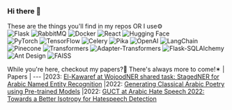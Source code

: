 ### Hi there 👋
These are the things you'll find in my repos OR I use⚙️\
![Flask](https://img.shields.io/badge/Flask-2.0-black)
![RabbitMQ](https://img.shields.io/badge/RabbitMQ-Message%20Queue-orange)
![Docker](https://img.shields.io/badge/Docker-2496ED?logo=docker&logoColor=white&style=for-the-badge)
![React](https://img.shields.io/badge/React-61DAFB?logo=react&logoColor=black&style=for-the-badge)
![Hugging Face](https://img.shields.io/badge/HuggingFace-FFD700?logo=huggingface&logoColor=black&style=for-the-badge)\
![PyTorch](https://img.shields.io/badge/PyTorch-EE4C2C?logo=pytorch&logoColor=white&style=for-the-badge)
![TensorFlow](https://img.shields.io/badge/TensorFlow-FF6F00?logo=tensorflow&logoColor=white&style=for-the-badge)
![Celery](https://img.shields.io/badge/Celery-37814A?logo=celery&logoColor=white&style=for-the-badge)
![Pika](https://img.shields.io/badge/Pika-FF4500?logo=python&logoColor=white)
![OpenAI](https://img.shields.io/badge/OpenAI-412991?logo=openai&logoColor=white)
![LangChain](https://img.shields.io/badge/LangChain-0052CC?logo=chainlink&logoColor=white)\
![Pinecone](https://img.shields.io/badge/Pinecone-009C9C?logo=pinecone&logoColor=white)
![Transformers](https://img.shields.io/badge/Transformers-FFD700?logo=huggingface&logoColor=white)
![Adapter-Transformers](https://img.shields.io/badge/Adapter--Transformers-0088CC?logo=huggingface&logoColor=white)
![Flask-SQLAlchemy](https://img.shields.io/badge/Flask--SQLAlchemy-000000?logo=flask&logoColor=white)
![Ant Design](https://img.shields.io/badge/Ant%20Design-0170FE?logo=antdesign&logoColor=white)
![FAISS](https://img.shields.io/badge/FAISS-Vector%20Search-009688)



While you're here, checkout my papers?📜 There's always more to come!✶
| Papers
| --- 
|2023: [El-Kawaref at WojoodNER shared task: StagedNER for Arabic Named Entity Recognition](https://aclanthology.org/2023.arabicnlp-1.91/)
|2022: [Generating Classical Arabic Poetry using Pre-trained Models](https://aclanthology.org/2022.wanlp-1.6/)
|2022: [GUCT at Arabic Hate Speech 2022: Towards a Better Isotropy for Hatespeech Detection](https://aclanthology.org/2022.osact-1.27/)
<!--
**nehalelkaref/nehalelkaref** is a ✨ _special_ ✨ repository because its `README.md` (this file) appears on your GitHub profile.

Here are some ideas to get you started:

- 🔭 I’m currently working on ...
- 🌱 I’m currently learning ...
- 👯 I’m looking to collaborate on ...
- 🤔 I’m looking for help with ...
- 💬 Ask me about ...
- 📫 How to reach me: ...
- 😄 Pronouns: ...
- ⚡ Fun fact: ...
-->
